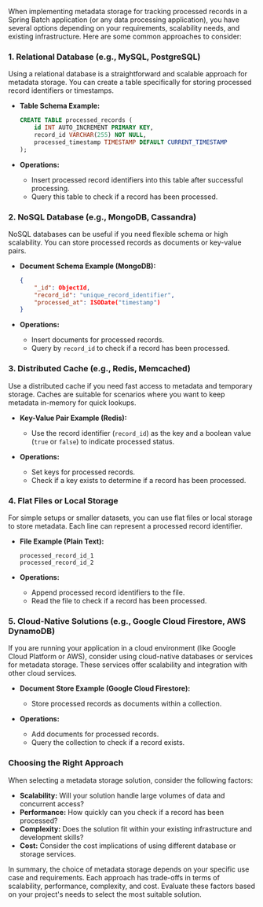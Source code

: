 When implementing metadata storage for tracking processed records in a Spring Batch application (or any data processing application), you have several options depending on your requirements, scalability needs, and existing infrastructure. Here are some common approaches to consider:

### 1. Relational Database (e.g., MySQL, PostgreSQL)

Using a relational database is a straightforward and scalable approach for metadata storage. You can create a table specifically for storing processed record identifiers or timestamps.

- **Table Schema Example:**
  ```sql
  CREATE TABLE processed_records (
      id INT AUTO_INCREMENT PRIMARY KEY,
      record_id VARCHAR(255) NOT NULL,
      processed_timestamp TIMESTAMP DEFAULT CURRENT_TIMESTAMP
  );
  ```

- **Operations:**
  - Insert processed record identifiers into this table after successful processing.
  - Query this table to check if a record has been processed.

### 2. NoSQL Database (e.g., MongoDB, Cassandra)

NoSQL databases can be useful if you need flexible schema or high scalability. You can store processed records as documents or key-value pairs.

- **Document Schema Example (MongoDB):**
  ```json
  {
      "_id": ObjectId,
      "record_id": "unique_record_identifier",
      "processed_at": ISODate("timestamp")
  }
  ```

- **Operations:**
  - Insert documents for processed records.
  - Query by `record_id` to check if a record has been processed.

### 3. Distributed Cache (e.g., Redis, Memcached)

Use a distributed cache if you need fast access to metadata and temporary storage. Caches are suitable for scenarios where you want to keep metadata in-memory for quick lookups.

- **Key-Value Pair Example (Redis):**
  - Use the record identifier (`record_id`) as the key and a boolean value (`true` or `false`) to indicate processed status.

- **Operations:**
  - Set keys for processed records.
  - Check if a key exists to determine if a record has been processed.

### 4. Flat Files or Local Storage

For simple setups or smaller datasets, you can use flat files or local storage to store metadata. Each line can represent a processed record identifier.

- **File Example (Plain Text):**
  ```
  processed_record_id_1
  processed_record_id_2
  ```

- **Operations:**
  - Append processed record identifiers to the file.
  - Read the file to check if a record has been processed.

### 5. Cloud-Native Solutions (e.g., Google Cloud Firestore, AWS DynamoDB)

If you are running your application in a cloud environment (like Google Cloud Platform or AWS), consider using cloud-native databases or services for metadata storage. These services offer scalability and integration with other cloud services.

- **Document Store Example (Google Cloud Firestore):**
  - Store processed records as documents within a collection.

- **Operations:**
  - Add documents for processed records.
  - Query the collection to check if a record exists.

### Choosing the Right Approach

When selecting a metadata storage solution, consider the following factors:

- **Scalability:** Will your solution handle large volumes of data and concurrent access?
- **Performance:** How quickly can you check if a record has been processed?
- **Complexity:** Does the solution fit within your existing infrastructure and development skills?
- **Cost:** Consider the cost implications of using different database or storage services.

In summary, the choice of metadata storage depends on your specific use case and requirements. Each approach has trade-offs in terms of scalability, performance, complexity, and cost. Evaluate these factors based on your project's needs to select the most suitable solution.
